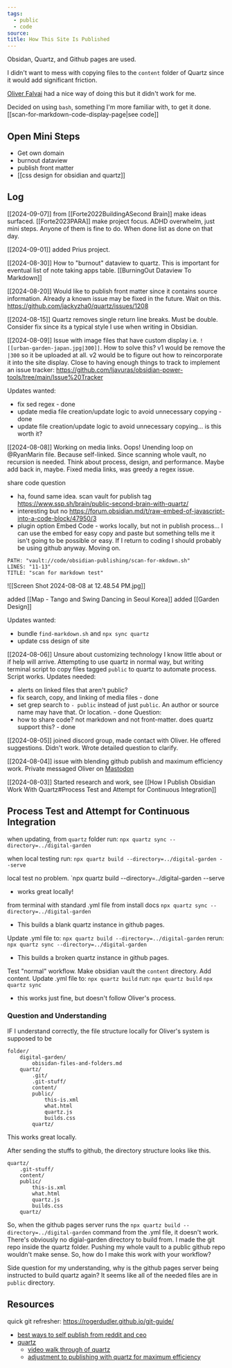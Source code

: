 ```yaml
---
tags:
  - public
  - code
source: 
title: How This Site Is Published
---
```

Obsidan, Quartz, and Github pages are used.

I didn't want to mess with copying files to the `content` folder of Quartz since it would add significant friction.

[Oliver Falvai](https://oliverfalvai.com/evergreen/my-quartz-+-obsidian-note-publishing-setup) had a nice way of doing this but it didn't work for me.

Decided on using `bash`, something I'm more familiar with, to get it done. [[scan-for-markdown-code-display-page|see code]]

## Open Mini Steps
- Get own domain
- burnout dataview
- publish front matter
- [[css design for obsidian and quartz]]
## Log

[[2024-09-07]] from [[Forte2022BuildingASecond Brain]] make ideas surfaced. [[Forte2023PARA]] make project focus. ADHD overwhelm, just mini steps. Anyone of them is fine to do. When done list as done on that day.

[[2024-09-01]] added Prius project.

[[2024-08-30]] How to "burnout" dataview to quartz. This is important for eventual list of note taking apps table. [[BurningOut Dataview To Markdown]]

[[2024-08-20]] Would like to publish front matter since it contains source information. Already a known issue may be fixed in the future. Wait on this. https://github.com/jackyzha0/quartz/issues/1208

[[2024-08-15]] Quartz removes single return line breaks. Must be double. Consider fix since its a typical style I use when writing in Obsidian.

[[2024-08-09]] Issue with image files that have custom display i.e. `![[urban-garden-japan.jpg|300]]`.  How to solve this? v1 would be remove the `|300` so it be uploaded at all. v2 would be to figure out how to reincorporate it into the site display. Close to having enough things to track to implement an issue tracker: https://github.com/ljavuras/obsidian-power-tools/tree/main/Issue%20Tracker

Updates wanted:
- fix sed regex - done
- update media file creation/update logic to avoid unnecessary copying - done
- update file creation/update logic to avoid unnecessary copying... is this worth it?

[[2024-08-08]] Working on media links. Oops! Unending loop on @RyanMarin file. Because self-linked. Since scanning whole vault, no recursion is needed. Think about process, design, and performance. Maybe add back in, maybe. Fixed media links, was greedy a regex issue.

share code question
- ha, found same idea. scan vault for publish tag https://www.ssp.sh/brain/public-second-brain-with-quartz/
- interesting but no https://forum.obsidian.md/t/raw-embed-of-javascript-into-a-code-block/47950/3 
- plugin option Embed Code - works locally, but not in publish process... I can use the embed for easy copy and paste but something tells me it isn't going to be possible or easy. If I return to coding I should probably be using github anyway. Moving on.

```embed-bash
PATH: "vault://code/obsidian-publishing/scan-for-mkdown.sh"
LINES: "11-13"
TITLE: "scan for markdown test" 
```
![[Screen Shot 2024-08-08 at 12.48.54 PM.jpg]]

added [[Map - Tango and Swing Dancing in Seoul Korea]]
added [[Garden Design]]

Updates wanted:
- bundle `find-markdown.sh` and `npx sync quartz`
- update css design of site

[[2024-08-06]] Unsure about customizing technology I know little about or if help will arrive. Attempting to use quartz in normal way, but writing terminal script to copy files tagged `public` to quartz to automate process. Script works. Updates needed: 
- alerts on linked files that aren't public?
- fix search, copy, and linking of media files - done
- set grep search to `- public` instead of just `public`. An author or source name may have that. Or location. - done
Question:
- how to share code? not markdown and not front-matter. does quartz support this? - done

[[2024-08-05]] joined discord group, made contact with Oliver. He offered suggestions. Didn't work. Wrote detailed question to clarify.

[[2024-08-04]] issue with blending github publish and maximum efficiency work. Private messaged Oliver on [Mastodon](https://mastodon.social/@tapianicholas)

[[2024-08-03]] Started research and work, see [[How I Publish Obsidian Work With Quartz#Process Test and Attempt for Continuous Integration]]
## Process Test and Attempt for Continuous Integration

when updating, from `quartz` folder run:
`npx quartz sync --directory=../digital-garden`

when local testing run:
`npx quartz build --directory=../digital-garden --serve`

local test no problem.
`npx quartz build --directory=../digital-garden --serve
- works great locally!

from terminal with standard .yml file from install docs
`npx quartz sync --directory=../digital-garden`
- This builds a blank quartz instance in github pages.

Update .yml file to:
`npx quartz build --directory=../digital-garden`
rerun:
`npx quartz sync --directory=../digital-garden`
- This builds a broken quartz instance in github pages.

Test "normal" workflow. Make obsidian vault the `content` directory. Add content.
Update .yml file to:
`npx quartz build`
run:
`npx quartz build`
`npx quartz sync`
- this works just fine, but doesn't follow Oliver's process.
### Question and Understanding

IF I understand correctly, the file structure locally for Oliver's system is supposed to be
```
folder/
    digital-garden/
        obisidan-files-and-folders.md
	quartz/
		.git/
	    .git-stuff/
	    content/
		public/
		    this-is.xml
		    what.html
		    quartz.js
		    builds.css
		quartz/
```

This works great locally.

After sending the stuffs to github, the directory structure looks like this.

```
quartz/
	.git-stuff/
	content/
	public/
		this-is.xml
		what.html
		quartz.js
		builds.css
	quartz/
```

So, when the github pages server runs the `npx quartz build --directory=../digital-garden` command from the .yml file, it doesn't work. There's obviously no digial-garden directory to build from. I made the git repo inside the quartz folder. Pushing my whole vault to a public github repo wouldn't make sense. So, how do I make this work with your workflow?

Side question for my understanding, why is the github pages server being instructed to build quartz again? It seems like all of the needed files are in `public` directory.

## Resources
quick git refresher: https://rogerdudler.github.io/git-guide/
- [best ways to self publish from reddit and ceo](https://www.reddit.com/r/ObsidianMD/comments/16e5jek/best_way_to_selfhost_obsidian_publish/)
- [quartz](https://quartz.jzhao.xyz/authoring-content)
	- [video walk through of quartz](https://www.youtube.com/watch?v=6s6DT1yN4dw)
	- [adjustment to publishing with quartz for maximum efficiency ](https://oliverfalvai.com/evergreen/my-quartz-+-obsidian-note-publishing-setup)